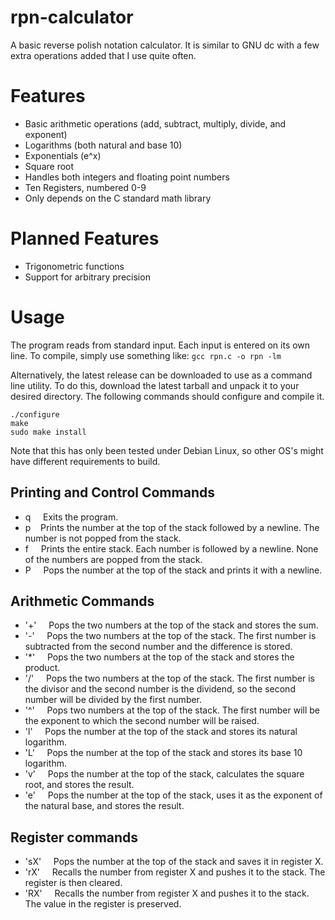 # rpn-calculator
A basic reverse polish notation calculator. It is similar to GNU dc with a few
extra operations added that I use quite often.

# Features
* Basic arithmetic operations (add, subtract, multiply, divide, and exponent)
* Logarithms (both natural and base 10)
* Exponentials (e^x)
* Square root
* Handles both integers and floating point numbers
* Ten Registers, numbered 0-9
* Only depends on the C standard math library

# Planned Features
* Trigonometric functions
* Support for arbitrary precision

# Usage
The program reads from standard input. Each input is entered on its own line. To compile, simply use something like:
`gcc rpn.c -o rpn -lm`

Alternatively, the latest release can be downloaded to use as a command line utility. To do this, download the latest tarball
and unpack it to your desired directory. The following commands should configure and compile it.
```
./configure
make
sudo make install
```

Note that this has only been tested under Debian Linux, so other OS's might have different requirements to build.

## Printing and Control Commands
* q &nbsp; &nbsp; Exits the program.
* p  &nbsp; &nbsp;Prints the number at the top of the stack followed by a newline. The number is not popped from the stack.
* f &nbsp; &nbsp; Prints the entire stack. Each number is followed by a newline. None of the numbers are popped from the stack.
* P &nbsp; &nbsp; Pops the number at the top of the stack and prints it with a newline.

## Arithmetic Commands
* '+' &nbsp; &nbsp; Pops the two numbers at the top of the stack and stores the sum.
* '-' &nbsp; &nbsp; Pops the two numbers at the top of the stack. The first number is subtracted from the second number and the difference is stored.
* '*' &nbsp; &nbsp; Pops the two numbers at the top of the stack and stores the product.
* '/' &nbsp; &nbsp; Pops the two numbers at the top of the stack. The first number is the divisor and the second number is the dividend, so the second number will be divided by the first number.
* '^' &nbsp; &nbsp; Pops two numbers at the top of the stack. The first number will be the exponent to which the second number will be raised.
* 'l' &nbsp; &nbsp; Pops the number at the top of the stack and stores its natural logarithm.
* 'L' &nbsp; &nbsp; Pops the number at the top of the stack and stores its base 10 logarithm.
* 'v' &nbsp; &nbsp; Pops the number at the top of the stack, calculates the square root, and stores the result.
* 'e' &nbsp; &nbsp; Pops the number at the top of the stack, uses it as the exponent of the natural base, and stores the result.

## Register commands
* 'sX' &nbsp; &nbsp; Pops the number at the top of the stack and saves it in register X.
* 'rX' &nbsp; &nbsp; Recalls the number from register X and pushes it to the stack. The register is then cleared.
* 'RX' &nbsp; &nbsp; Recalls the number from register X and pushes it to the stack. The value in the register is preserved.
